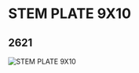 # STEM PLATE 9X10
## 2621
![STEM PLATE 9X10](https://lc-www-live-s.legocdn.com/media/bricks/5/2/4191099.jpg)